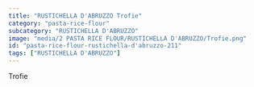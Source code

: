 ```yaml
---
title: "RUSTICHELLA D'ABRUZZO Trofie"
category: "pasta-rice-flour"
subcategory: "RUSTICHELLA D'ABRUZZO"
image: "media/2 PASTA RICE FLOUR/RUSTICHELLA D'ABRUZZO/Trofie.png"
id: "pasta-rice-flour-rustichella-d'abruzzo-211"
tags: ["RUSTICHELLA D'ABRUZZO"]
---
```


Trofie
